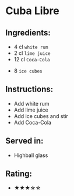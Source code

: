 # Cuba Libre

## Ingredients:
- 4 cl `white rum`
- 2 cl `lime juice` <!-- - 4 `lime wedges` --> <!-- - 0.5 `lime` -->  <!-- - 1/2 `lime` -->
- 12 cl `Coca-Cola`
<!-- - 2 dashes `Angostura Aromatic Bitters` -->
- 8 `ice cubes`

## Instructions:
<!-- - Add Angostura Aromatic Bitters -->
<!-- - Cut off the ends of the lime and slice it lengthwise -->
<!-- - Cut away the pith and slice each half in quarters -->
<!-- - Muddle the lime to extract the juice -->
<!-- - Muddle the lime to extract the juice and release the flavors -->
- Add white rum
- Add lime juice <!-- - Add squeezed lime wedges -->
- Add ice cubes and stir
- Add Coca-Cola

## Served in:
- Highball glass

## Rating:
- ★★★☆☆
